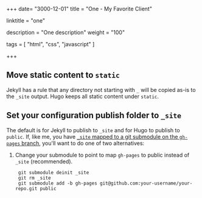 +++
date= "3000-12-01"
title = "One -  My Favorite Client"

linktitle = "one"

description = "One description"
weight = "100"

tags = [
    "html",
    "css",
    "javascript"
]

+++

## Move static content to `static`
Jekyll has a rule that any directory not starting with `_` will be copied as-is to the `_site` output. Hugo keeps all static content under `static`. 


## Set your configuration publish folder to `_site`
The default is for Jekyll to publish to `_site` and for Hugo to publish to `public`. If, like me, you have [`_site` mapped to a git submodule on the `gh-pages` branch](http://blog.blindgaenger.net/generate_github_pages_in_a_submodule.html), you'll want to do one of two alternatives:

1. Change your submodule to point to map `gh-pages` to public instead of `_site` (recommended).

        git submodule deinit _site
        git rm _site
        git submodule add -b gh-pages git@github.com:your-username/your-repo.git public

